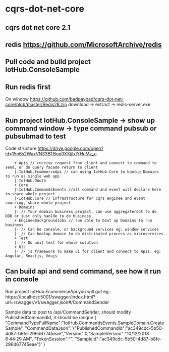 # cqrs-dot-net-core
## cqrs dot net core 2.1
## redis https://github.com/MicrosoftArchive/redis

## Pull code and build project IotHub.ConsoleSample
## Run redis first 
On window https://github.com/badpaybad/cqrs-dot-net-core/blob/master/Redis28.zip download -> extract -> redis-server.exe
## Run project IotHub.ConsoleSample -> show up command window -> type command pubsub or pubsubmad to test


Code structure
https://drive.google.com/open?id=15n6s2WaxVN33BTBop0XXjjlxlYHuMz_u

        + Apis // receive request from client and convert to command to send, or do query facade return to client
        |-IotHub.EcommerceApi // can using IotHub.Core to bootup Domains to run as single web app
        |-IotHub.OAuth
        + Core
        |-IotHub.CommandsEvents //all command and event will declare here to share whole project
        |-IotHub.Core // infrastructure for cqrs enginee and event sourcing, share whole project
        + Domains
        |- // Your domain business project, can use aggregateroot to do DDD or just only hanlde to do business
        + EngineeBackgroundJobs // run able to boot up Domains to run business
        |- // Can be console, or background services eg: window services
        |- // Can bootup domain to do distributed process as microservices
        + Test
        |- // Do unit test for whole solution
        + Uis
        |- // js framework to make ui for client and connect to Apis. eg: Angular, Reactjs, Veujs

		
## Can build api and send command, see how it run in console
Run project IotHub.EcommerceApi you will got eg: https://localhost:5001/swagger/index.html?url=/swagger/v1/swagger.json#/CommandSender

Sample data to post to /api/CommandSender,  should modify PublishedCommandId, it should be unique
		{
		"CommandTypeFullName":"IotHub.CommandsEvents.SampleDomain.CreateSample",
		"CommandDataJson":'{"PublishedCommandId":"ac349cdc-5b50-4d87-b8fe-296d67745eae","Version":0,"SampleVersion":"10/12/2018 6:44:29 AM", "TokenSession":"",
		"SampleId":"ac349cdc-5b50-4d87-b8fe-296d67745eae"}'
		}
